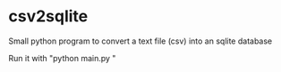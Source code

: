 csv2sqlite
==========

Small python program to convert a text file (csv) into an sqlite database

Run it with "python main.py <FILENAME>"
